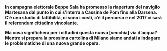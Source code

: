 **In campagna elettorale Beppe Sala ha promesso la riapertura del naviglio Martesana dal punto in cui s’interra a Cassina de Pom fino alla Darsena.
C’è uno studio di fattibilità, ci sono i costi, c’è il percorso e nel 2017 ci sarà il referendum cittadino vincolante.**

**Ma cosa significherà per i cittadini questa nuova [vecchia] via d’acqua?
Mentre si prepara la prossima cartolina di Milano siamo andati a indagare le problematiche di una nuova grande opera.**
